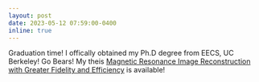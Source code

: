 ```yaml
---
layout: post
date: 2023-05-12 07:59:00-0400
inline: true
---
```


Graduation time! I offically obtained my Ph.D degree from EECS, UC Berkeley! Go Bears! My theis [Magnetic Resonance Image Reconstruction with Greater Fidelity and Efficiency](https://www2.eecs.berkeley.edu/Pubs/TechRpts/2023/EECS-2023-178.html) is available!

